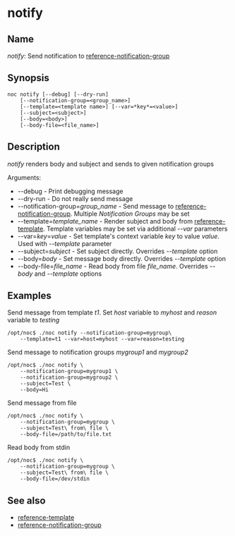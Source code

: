 # notify


## Name

*notify*: Send notification to [reference-notification-group](../../reference/concepts/notification-group/index.md)

## Synopsis

    noc notify [--debug] [--dry-run]
        [--notification-group=<group_name>]
        [--template=<template name>] [--var=*key*=<value>]
        [--subject=<subject>]
        [--body=<body>]
        [--body-file=<file_name>]

## Description

*notify* renders body and subject and sends to given notification groups

Arguments:
* --debug - Print debugging message
* --dry-run - Do not really send message
* --notification-group=*group_name* - Send message to [reference-notification-group](../../reference/concepts/notification-group/index.md).
  Multiple *Notification Groups* may be set
* --template=*template_name* - Render subject and body from [reference-template](../../reference/concepts/template/index.md).
  Template variables may be set via additional *--var* parameters
* --var=*key*=*value* - Set template's context variable *key* to value *value*.
  Used with *--template* parameter
* --subject=*subject* - Set subject directly. Overrides *--template* option
* --body=*body* - Set message body directly. Overrides *--template* option
* --body-file=*file_name* - Read body from file *file_name*. Overrides *--body* and *--template* options

## Examples

Send message from template *t1*. Set *host* variable to *myhost* and
*reason* variable to *testing*

    /opt/noc$ ./noc notify --notification-group=mygroup\
        --template=t1 --var=host=myhost --var=reason=testing

Send message to notification groups *mygroup1* and *mygroup2*

    /opt/noc$ ./noc notify \
        --notification-group=mygroup1 \
        --notification-group=mygroup2 \
        --subject=Test \
        --body=Hi

Send message from file

    /opt/noc$ ./noc notify \
        --notification-group=mygroup \
        --subject=Test\ from\ file \
        --body-file=/path/to/file.txt

Read body from stdin

    /opt/noc$ ./noc notify \
        --notification-group=mygroup \
        --subject=Test\ from\ file \
        --body-file=/dev/stdin

## See also

* [reference-template](../../reference/concepts/template/index.md)
* [reference-notification-group](../../reference/concepts/notification-group/index.md)
